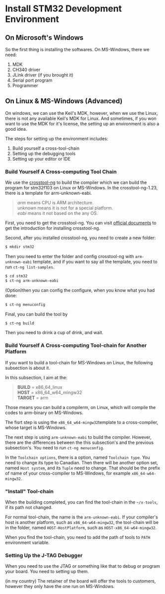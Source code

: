 # Install STM32 Development Environment

## On Microsoft's Windows

So the first thing is installing the softwares.
On MS-Windows, there we need:

  1. MDK
  1. CH340 driver
  1. JLink driver (if you brought it)
  1. Serial port program
  1. Programmer


## On Linux & MS-Windows (Advanced)

On windows, we can use the Keil's MDK, however, when we use the Linux,
there is not any available Keil's MDK for Linux.
And sometimes, if you won want to use the MDK for it's license,
the setting up an environment is also a good idea.

The steps for setting up the environment includes:

  1. Build yourself a cross-tool-chain
  1. Setting up the debugging tools
  1. Setting up your editor or IDE

### Build Yourself A Cross-computing Tool Chain

We use the [crosstool-ng](https://crosstool-ng.github.io)
to build the compiler which we can build the program for stm32f103 on Linux or MS-Windows.
In the crosstool-ng-1.23, there is a template for arm-unknown-eabi.

  > *arm* means CPU is ARM architecture.  
  > unknown means it is not for a special platform.  
  > *eabi* means it not based on the any OS.

First, you need to get the crosstool-ng.
You can visit [official documents](https://crosstool-ng.github.io/docs/install/)
to get the introduction for installing crosstool-ng.

Second, after you installed crosstool-ng,
you need to create a new folder:

```bash
$ mkdir stm32
```

Then you need to enter the folder and config crosstool-ng with `arm-unknown-eabi` template,
and if you want to say all the template, you need
to run `ct-ng list-samples`.

```bash
$ cd stm32
$ ct-ng arm-unknown-eabi
```

(Option)then you can config the configure, when you know what you had done:

```bash
$ ct-ng menuconfig
```

Final, you can build the tool by

```bash
$ ct-ng build
```

Then you need to drink a cup of drink, and wait.

### Build Yourself A Cross-computing Tool-chain for Another Platform

If you want to build a tool-chain for MS-Windows on Linux,
the following subsection is about it.

In this subsection, I aim at the:

  > **BUILD** = x86\_64\_linux  
  > **HOST** = x86_64_w64_mingw32  
  > **TARGET** = arm

Those means you can build a compilerm, on Linux, which will compile the codes to arm-binary on MS-Windows.

The fisrt step is using the `x86_64_w64-mingw32`template to a cross-compiler, whose target is MS-Windows.

The next step is using `arm-unknown-eabi` to build the compiler.
However, there are the differences between the this subsection's and the previous subsection's.
You need to run `ct-ng menuconfig`.

In the `Toolchain options`, there is a option, named
`Toolchain type`. You need to change its type to Canadian.
Then there will be another option set, named `Host system`, and its `Tuple` need to change.
That should be the prefix of name of your cross-compiler to MS-Windows,
for example `x86_64-w64-mingw32`.

### "Install" Tool-chain

When the building completed, you can find the tool-chain
in the `~/x-tools`, if its path not changed.

For normal tool-chain, the name is the `arm-unknown-eabi`.
If your compiler's host is another platform,
such as `x86_64-w64-mingw32`,
the tool-chain will be in the folder, named `HOST-HostPlatform`,
such as `HOST-x86_64-w64-mingw32`.

When you find the tool-chain, you need to add the path of tools to `PATH` environment variable.

### Setting Up the J-TAG Debugger

When you need to use the JTAG or something like that to
debug or program your board.
You need to setting up them.

(in my country) The retainer of the board will offer the tools to customers, however they only have the one run on MS-Windows.